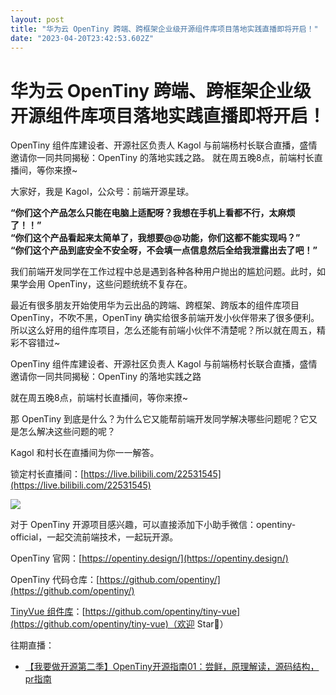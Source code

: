 ```yaml
---
layout: post
title: "华为云 OpenTiny 跨端、跨框架企业级开源组件库项目落地实践直播即将开启！"
date: "2023-04-20T23:42:53.602Z"
---
```

华为云 OpenTiny 跨端、跨框架企业级开源组件库项目落地实践直播即将开启！
========================================

OpenTiny 组件库建设者、开源社区负责人 Kagol 与前端杨村长联合直播，盛情邀请你一同共同揭秘：OpenTiny 的落地实践之路。 就在周五晚8点，前端村长直播间，等你来撩~

大家好，我是 Kagol，公众号：前端开源星球。

**“你们这个产品怎么只能在电脑上适配呀？我想在手机上看都不行，太麻烦了！！”**  
**“你们这个产品看起来太简单了，我想要@@功能，你们这都不能实现吗？”**  
**“你们这个产品到底安全不安全呀，不会填一点信息然后全给我泄露出去了吧！”**

我们前端开发同学在工作过程中总是遇到各种各种用户抛出的尴尬问题。此时，如果学会用 OpenTiny，这些问题统统不复存在。

最近有很多朋友开始使用华为云出品的跨端、跨框架、跨版本的组件库项目 OpenTiny，不吹不黑，OpenTiny 确实给很多前端开发小伙伴带来了很多便利。所以这么好用的组件库项目，怎么还能有前端小伙伴不清楚呢？所以就在周五，精彩不容错过~

OpenTiny 组件库建设者、开源社区负责人 Kagol 与前端杨村长联合直播，盛情邀请你一同共同揭秘：OpenTiny 的落地实践之路

就在周五晚8点，前端村长直播间，等你来撩~

那 OpenTiny 到底是什么？为什么它又能帮前端开发同学解决哪些问题呢？它又是怎么解决这些问题的呢？

Kagol 和村长在直播间为你一一解答。

锁定村长直播间：[https://live.bilibili.com/22531545](https://live.bilibili.com/22531545)

![](https://img2023.cnblogs.com/blog/296720/202304/296720-20230420234831777-65554569.png)

对于 OpenTiny 开源项目感兴趣，可以直接添加下小助手微信：opentiny-official，一起交流前端技术，一起玩开源。

OpenTiny 官网：[https://opentiny.design/](https://opentiny.design/)

OpenTiny 代码仓库：[https://github.com/opentiny/](https://github.com/opentiny/)

[TinyVue 组件库](https://github.com/opentiny/tiny-vue)：[https://github.com/opentiny/tiny-vue](https://github.com/opentiny/tiny-vue)（欢迎 Star🌟）

往期直播：

*   [【我要做开源第二季】OpenTiny开源指南01：尝鲜，原理解读，源码结构，pr指南](https://www.bilibili.com/video/BV1ek4y1a7Tb/)